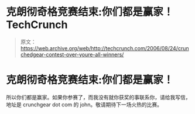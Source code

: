 # 克朗彻奇格竞赛结束:你们都是赢家！TechCrunch

> 原文：<https://web.archive.org/web/http://techcrunch.com/2006/08/24/crunchedgear-contest-over-youre-all-winners/>

# 克朗彻奇格竞赛结束:你们都是赢家！

所以你们都是赢家。如果你参赛了，而我没有就你获奖的事联系你，请给我写信，地址是 crunchgear dot com 的 john。敬请期待下一场火热的比赛。